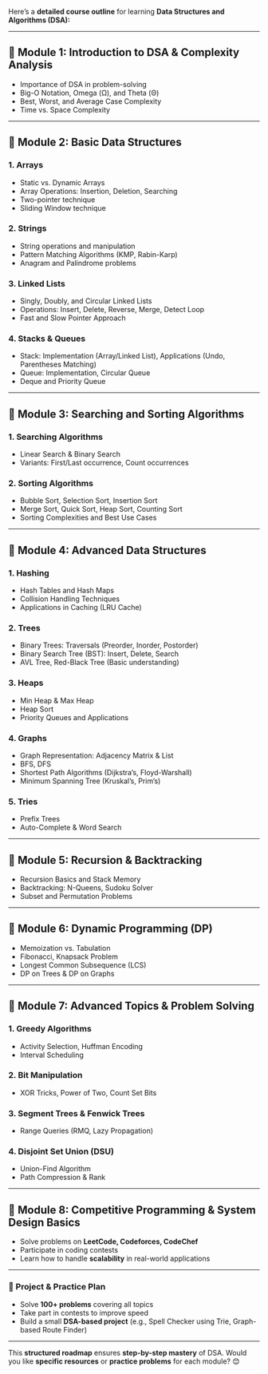 Here’s a **detailed course outline** for learning **Data Structures and Algorithms (DSA):**  

---

## **📌 Module 1: Introduction to DSA & Complexity Analysis**  
- Importance of DSA in problem-solving  
- Big-O Notation, Omega (Ω), and Theta (Θ)  
- Best, Worst, and Average Case Complexity  
- Time vs. Space Complexity  

---

## **📌 Module 2: Basic Data Structures**  
### **1. Arrays**  
- Static vs. Dynamic Arrays  
- Array Operations: Insertion, Deletion, Searching  
- Two-pointer technique  
- Sliding Window technique  

### **2. Strings**  
- String operations and manipulation  
- Pattern Matching Algorithms (KMP, Rabin-Karp)  
- Anagram and Palindrome problems  

### **3. Linked Lists**  
- Singly, Doubly, and Circular Linked Lists  
- Operations: Insert, Delete, Reverse, Merge, Detect Loop  
- Fast and Slow Pointer Approach  

### **4. Stacks & Queues**  
- Stack: Implementation (Array/Linked List), Applications (Undo, Parentheses Matching)  
- Queue: Implementation, Circular Queue  
- Deque and Priority Queue  

---

## **📌 Module 3: Searching and Sorting Algorithms**  
### **1. Searching Algorithms**  
- Linear Search & Binary Search  
- Variants: First/Last occurrence, Count occurrences  

### **2. Sorting Algorithms**  
- Bubble Sort, Selection Sort, Insertion Sort  
- Merge Sort, Quick Sort, Heap Sort, Counting Sort  
- Sorting Complexities and Best Use Cases  

---

## **📌 Module 4: Advanced Data Structures**  
### **1. Hashing**  
- Hash Tables and Hash Maps  
- Collision Handling Techniques  
- Applications in Caching (LRU Cache)  

### **2. Trees**  
- Binary Trees: Traversals (Preorder, Inorder, Postorder)  
- Binary Search Tree (BST): Insert, Delete, Search  
- AVL Tree, Red-Black Tree (Basic understanding)  

### **3. Heaps**  
- Min Heap & Max Heap  
- Heap Sort  
- Priority Queues and Applications  

### **4. Graphs**  
- Graph Representation: Adjacency Matrix & List  
- BFS, DFS  
- Shortest Path Algorithms (Dijkstra’s, Floyd-Warshall)  
- Minimum Spanning Tree (Kruskal’s, Prim’s)  

### **5. Tries**  
- Prefix Trees  
- Auto-Complete & Word Search  

---

## **📌 Module 5: Recursion & Backtracking**  
- Recursion Basics and Stack Memory  
- Backtracking: N-Queens, Sudoku Solver  
- Subset and Permutation Problems  

---

## **📌 Module 6: Dynamic Programming (DP)**  
- Memoization vs. Tabulation  
- Fibonacci, Knapsack Problem  
- Longest Common Subsequence (LCS)  
- DP on Trees & DP on Graphs  

---

## **📌 Module 7: Advanced Topics & Problem Solving**  
### **1. Greedy Algorithms**  
- Activity Selection, Huffman Encoding  
- Interval Scheduling  

### **2. Bit Manipulation**  
- XOR Tricks, Power of Two, Count Set Bits  

### **3. Segment Trees & Fenwick Trees**  
- Range Queries (RMQ, Lazy Propagation)  

### **4. Disjoint Set Union (DSU)**  
- Union-Find Algorithm  
- Path Compression & Rank  

---

## **📌 Module 8: Competitive Programming & System Design Basics**  
- Solve problems on **LeetCode, Codeforces, CodeChef**  
- Participate in coding contests  
- Learn how to handle **scalability** in real-world applications  

---

### **🔹 Project & Practice Plan**  
- Solve **100+ problems** covering all topics  
- Take part in contests to improve speed  
- Build a small **DSA-based project** (e.g., Spell Checker using Trie, Graph-based Route Finder)  

---

This **structured roadmap** ensures **step-by-step mastery** of DSA. Would you like **specific resources** or **practice problems** for each module? 😊